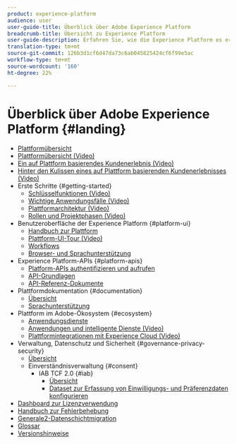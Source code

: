 ```yaml
---
product: experience-platform
audience: user
user-guide-title: Überblick über Adobe Experience Platform
breadcrumb-title: Übersicht zu Experience Platform
user-guide-description: Erfahren Sie, wie die Experience Platform es ermöglicht, Ihren Kunden personalisierte Erlebnisse in Echtzeit bereitzustellen.
translation-type: tm+mt
source-git-commit: 126b3d1cf6d47da73c6ab045825424cf6f99e5ac
workflow-type: tm+mt
source-wordcount: '160'
ht-degree: 22%

---
```



# Überblick über Adobe Experience Platform {#landing}

* [Plattformübersicht](home.md)
* [Plattformübersicht (Video)](video/platform-overview.md)
* [Ein auf Plattform basierendes Kundenerlebnis (Video)](video/customer-experience.md)
* [Hinter den Kulissen eines auf Plattform basierenden Kundenerlebnisses (Video)](video/customer-experience-bts.md)
* Erste Schritte {#getting-started}
   * [Schlüsselfunktionen (Video)](video/key-capabilities.md)
   * [Wichtige Anwendungsfälle (Video)](video/platform-use-cases.md)
   * [Plattformarchitektur (Video)](video/platform-architecture.md)
   * [Rollen und Projektphasen (Video)](video/roles-project-phases.md)
* Benutzeroberfläche der Experience Platform {#platform-ui}
   * [Handbuch zur Plattform](ui-guide.md)
   * [Plattform-UI-Tour (Video)](video/platform-ui.md)
   * [Workflows](workflows.md)
   * [Browser- und Sprachunterstützung](browser-language-support.md)
* Experience Platform-APIs {#platform-apis}
   * [ Platform-APIs authentifizieren und aufrufen](api-authentication.md)
   * [API-Grundlagen](api-fundamentals.md)
   * [API-Referenz-Dokumente](http://www.adobe.com/go/platform-api-reference-en)
* Plattformdokumentation {#documentation}
   * [Übersicht](documentation/overview.md)
   * [Sprachunterstützung](documentation/language-support.md)
* Plattform im Adobe-Ökosystem {#ecosystem}
   * [Anwendungsdienste](application-services.md)
   * [Anwendungen und intelligente Dienste (Video)](video/application-intelligent-services.md)
   * [Plattformintegrationen mit Experience Cloud (Video)](video/experience-cloud-integrations.md)
* Verwaltung, Datenschutz und Sicherheit {#governance-privacy-security}
   * [Übersicht](./governance-privacy-security/overview.md)
   * Einverständnisverwaltung {#consent}
      * IAB TCF 2.0 {#iab}
         * [Übersicht](./governance-privacy-security/consent/iab/overview.md)
         * [Dataset zur Erfassung von Einwilligungs- und Präferenzdaten konfigurieren](./governance-privacy-security/consent/iab/dataset.md)
* [Dashboard zur Lizenzverwendung](license-usage-dashboard.md)
* [Handbuch zur Fehlerbehebung](troubleshooting.md)
* [Generale2-Datenschichtmigration](adls2-gen2-migration.md)
* [Glossar](glossary.md)
* [Versionshinweise](https://docs.adobe.com/content/help/de-DE/experience-platform/release-notes/latest.html)